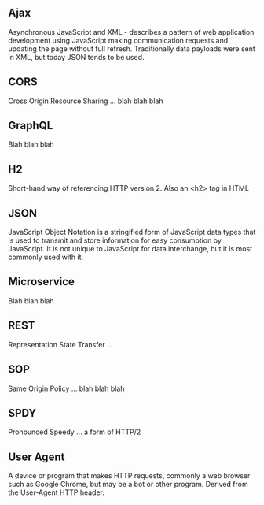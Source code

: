## Ajax
Asynchronous JavaScript and XML - describes a pattern of web application development using JavaScript making communication requests 
and updating the page without full refresh.  Traditionally data payloads were sent in XML, but today
JSON tends to be used.

## CORS 
Cross Origin Resource Sharing ... blah blah blah

## GraphQL
Blah blah blah

## H2
Short-hand way of referencing HTTP version 2.  Also an &lt;h2> tag in HTML

## JSON
JavaScript Object Notation is a stringified form of JavaScript data types that is used to transmit and store information
 for easy consumption by JavaScript.  It is not unique to JavaScript for data interchange, but it is most commonly used 
 with it.

## Microservice
Blah blah blah

## REST
Representation State Transfer ...

## SOP
Same Origin Policy ... blah blah blah 

## SPDY
Pronounced Speedy ... a form of HTTP/2

## User Agent
A device or program that makes HTTP requests, commonly a web browser such as Google Chrome, but may be a bot or other program.
Derived from the User-Agent HTTP header.
